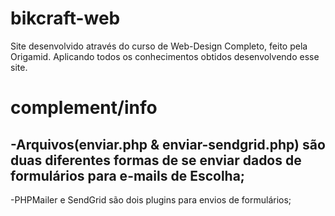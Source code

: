 # bikcraft-web
Site desenvolvido através do curso de Web-Design Completo, feito pela Origamid. Aplicando todos os conhecimentos obtidos desenvolvendo esse site.

# complement/info
-Arquivos(enviar.php & enviar-sendgrid.php) são duas diferentes formas de se enviar dados de formulários para e-mails de Escolha;
-------------------------------------------------------------------------------------------------------------------------------------
-PHPMailer e SendGrid são dois plugins para envios de formulários;